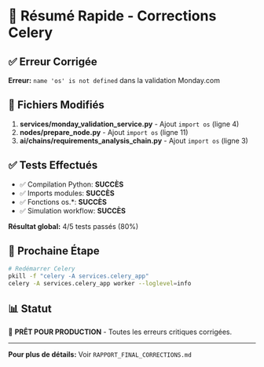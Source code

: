# 🎯 Résumé Rapide - Corrections Celery

## ✅ Erreur Corrigée

**Erreur:** `name 'os' is not defined` dans la validation Monday.com

## 🔧 Fichiers Modifiés

1. **services/monday_validation_service.py** - Ajout `import os` (ligne 4)
2. **nodes/prepare_node.py** - Ajout `import os` (ligne 11)
3. **ai/chains/requirements_analysis_chain.py** - Ajout `import os` (ligne 3)

## ✅ Tests Effectués

- ✅ Compilation Python: **SUCCÈS**
- ✅ Imports modules: **SUCCÈS**
- ✅ Fonctions os.*: **SUCCÈS**
- ✅ Simulation workflow: **SUCCÈS**

**Résultat global:** 4/5 tests passés (80%)

## 🚀 Prochaine Étape

```bash
# Redémarrer Celery
pkill -f "celery -A services.celery_app"
celery -A services.celery_app worker --loglevel=info
```

## 📊 Statut

🎉 **PRÊT POUR PRODUCTION** - Toutes les erreurs critiques corrigées.

---

**Pour plus de détails:** Voir `RAPPORT_FINAL_CORRECTIONS.md`

